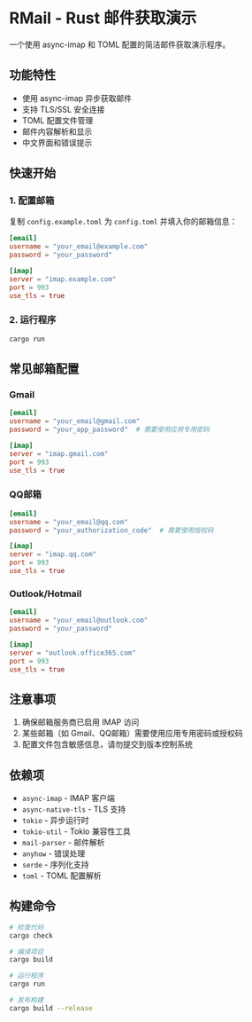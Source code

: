 # RMail - Rust 邮件获取演示

一个使用 async-imap 和 TOML 配置的简洁邮件获取演示程序。

## 功能特性

- 使用 async-imap 异步获取邮件
- 支持 TLS/SSL 安全连接
- TOML 配置文件管理
- 邮件内容解析和显示
- 中文界面和错误提示

## 快速开始

### 1. 配置邮箱

复制 `config.example.toml` 为 `config.toml` 并填入你的邮箱信息：

```toml
[email]
username = "your_email@example.com"
password = "your_password"

[imap]
server = "imap.example.com"
port = 993
use_tls = true
```

### 2. 运行程序

```bash
cargo run
```

## 常见邮箱配置

### Gmail
```toml
[email]
username = "your_email@gmail.com"
password = "your_app_password"  # 需要使用应用专用密码

[imap]
server = "imap.gmail.com"
port = 993
use_tls = true
```

### QQ邮箱
```toml
[email]
username = "your_email@qq.com"
password = "your_authorization_code"  # 需要使用授权码

[imap]
server = "imap.qq.com"
port = 993
use_tls = true
```

### Outlook/Hotmail
```toml
[email]
username = "your_email@outlook.com"
password = "your_password"

[imap]
server = "outlook.office365.com"
port = 993
use_tls = true
```

## 注意事项

1. 确保邮箱服务商已启用 IMAP 访问
2. 某些邮箱（如 Gmail、QQ邮箱）需要使用应用专用密码或授权码
3. 配置文件包含敏感信息，请勿提交到版本控制系统

## 依赖项

- `async-imap` - IMAP 客户端
- `async-native-tls` - TLS 支持
- `tokio` - 异步运行时
- `tokio-util` - Tokio 兼容性工具
- `mail-parser` - 邮件解析
- `anyhow` - 错误处理
- `serde` - 序列化支持
- `toml` - TOML 配置解析

## 构建命令

```bash
# 检查代码
cargo check

# 编译项目
cargo build

# 运行程序
cargo run

# 发布构建
cargo build --release
```